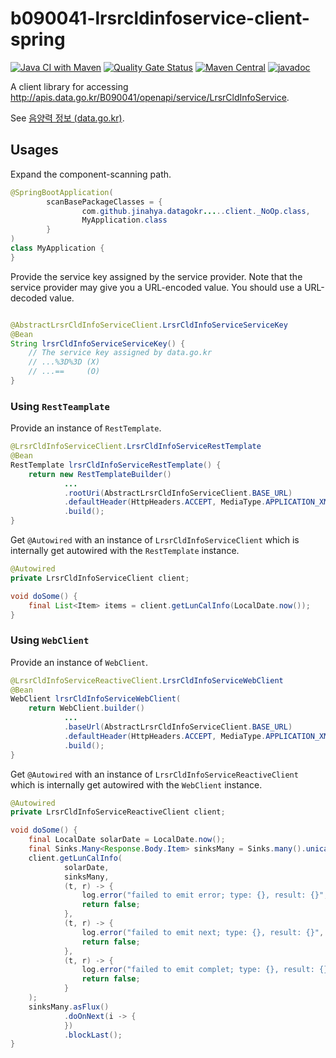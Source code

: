 # b090041-lrsrcldinfoservice-client-spring

[![Java CI with Maven](https://github.com/jinahya/datagokr-api-b090041-lrsrcldinfoservice-client-spring/workflows/Java%20CI%20with%20Maven/badge.svg)](https://github.com/jinahya/datagokr-api-b090041-lrsrcldinfoservice-client-spring/actions)
[![Quality Gate Status](https://sonarcloud.io/api/project_badges/measure?project=jinahya_datagokr-api-b090041-lrsrcldinfoservice-client-spring&metric=alert_status)](https://sonarcloud.io/dashboard?id=jinahya_datagokr-api-b090041-lrsrcldinfoservice-client-spring)
[![Maven Central](https://img.shields.io/maven-central/v/com.github.jinahya/datagokr-api-b090041-lrsrcldinfoservice-client-spring)](https://search.maven.org/search?q=a:datagokr-api-b090041-lrsrcldinfoservice-client-spring)
[![javadoc](https://javadoc.io/badge2/com.github.jinahya/datagokr-api-b090041-lrsrcldinfoservice-client-spring/javadoc.svg)](https://javadoc.io/doc/com.github.jinahya/datagokr-api-b090041-lrsrcldinfoservice-client-spring)

A client library for accessing http://apis.data.go.kr/B090041/openapi/service/LrsrCldInfoService.

See [음양력 정보 (data.go.kr)](https://www.data.go.kr/data/15012679/openapi.do).

## Usages

Expand the component-scanning path.

```java
@SpringBootApplication(
        scanBasePackageClasses = {
                com.github.jinahya.datagokr.....client._NoOp.class,
                MyApplication.class
        }
)
class MyApplication {
}
```

Provide the service key assigned by the service provider. Note that the service provider may give you a URL-encoded value. You should use a URL-decoded value.

```java

@AbstractLrsrCldInfoServiceClient.LrsrCldInfoServiceServiceKey
@Bean
String lrsrCldInfoServiceServiceKey() {
    // The service key assigned by data.go.kr
    // ...%3D%3D (X)
    // ...==     (O)
}
```

### Using `RestTeamplate`

Provide an instance of `RestTemplate`.

```java
@LrsrCldInfoServiceClient.LrsrCldInfoServiceRestTemplate
@Bean
RestTemplate lrsrCldInfoServiceRestTemplate() {
    return new RestTemplateBuilder()
            ...
            .rootUri(AbstractLrsrCldInfoServiceClient.BASE_URL)
            .defaultHeader(HttpHeaders.ACCEPT, MediaType.APPLICATION_XML_VALUE)
            .build();
}
```

Get `@Autowired` with an instance of `LrsrCldInfoServiceClient` which is internally get autowired with the `RestTemplate` instance.

```java
@Autowired
private LrsrCldInfoServiceClient client;

void doSome() {
    final List<Item> items = client.getLunCalInfo(LocalDate.now());
}
```

### Using `WebClient`

Provide an instance of `WebClient`.

```java
@LrsrCldInfoServiceReactiveClient.LrsrCldInfoServiceWebClient
@Bean
WebClient lrsrCldInfoServiceWebClient(
    return WebClient.builder()
            ...
            .baseUrl(AbstractLrsrCldInfoServiceClient.BASE_URL)
            .defaultHeader(HttpHeaders.ACCEPT, MediaType.APPLICATION_XML_VALUE)
            .build();
}
```

Get `@Autowired` with an instance of `LrsrCldInfoServiceReactiveClient` which is internally get autowired with the `WebClient` instance.

```java
@Autowired
private LrsrCldInfoServiceReactiveClient client;

void doSome() {
    final LocalDate solarDate = LocalDate.now();
    final Sinks.Many<Response.Body.Item> sinksMany = Sinks.many().unicast().onBackpressureBuffer();
    client.getLunCalInfo(
            solarDate,
            sinksMany,
            (t, r) -> {
                log.error("failed to emit error; type: {}, result: {}", t, r);
                return false;
            },
            (t, r) -> {
                log.error("failed to emit next; type: {}, result: {}", t, r);
                return false;
            },
            (t, r) -> {
                log.error("failed to emit complet; type: {}, result: {}", t, r);
                return false;
            }
    );
    sinksMany.asFlux()
            .doOnNext(i -> {
            })
            .blockLast();
}
```
